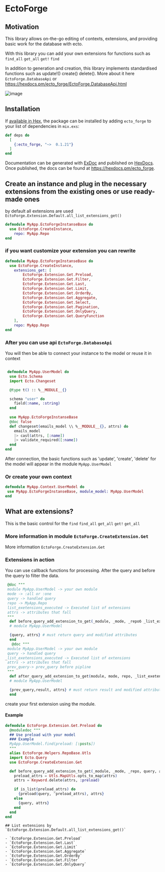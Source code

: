 # EctoForge

## Motivation

This library allows on-the-go editing of contexts, extensions, and providing basic work for the database with ecto. 

With this library you can add your own extensions for functions such as `find_all` `get_all` `get!` `find`

In addition to generation and creation, this library implements standardised functions such as update!() create() delete(). 
More about it here `EctoForge.DatabaseApi` or https://hexdocs.pm/ecto_forge/EctoForge.DatabaseApi.html

![image](https://github.com/user-attachments/assets/6e87e274-432e-4ff9-a42b-4ebdf4306ef8)

## Installation

If [available in Hex](https://hex.pm/docs/publish), the package can be installed
by adding `ecto_forge` to your list of dependencies in `mix.exs`:

```elixir
def deps do
  [
    {:ecto_forge, "~>  0.1.21"}
  ]
end
```

Documentation can be generated with [ExDoc](https://github.com/elixir-lang/ex_doc)
and published on [HexDocs](https://hexdocs.pm). Once published, the docs can
be found at <https://hexdocs.pm/ecto_forge>.

## Create an instance and plug in the necessary extensions from the existing ones or use ready-made ones
by default all extensions are used `EctoForge.Extension.Default.all_list_extensions_get()`

```elixir
defmodule MyApp.EctoForgeInstanseBase do
  use EctoForge.CreateInstance,
    repo: MyApp.Repo
end
```

### if you want customize your extension you can rewrite

```elixir
defmodule MyApp.EctoForgeInstanseBase do
  use EctoForge.CreateInstance,
    extensions_get: [
        EctoForge.Extension.Get.Preload,
        EctoForge.Extension.Get.Filter,
        EctoForge.Extension.Get.Last,
        EctoForge.Extension.Get.Limit,
        EctoForge.Extension.Get.OrderBy,
        EctoForge.Extension.Get.Aggregate,
        EctoForge.Extension.Get.Select,
        EctoForge.Extension.Get.Pagination,
        EctoForge.Extension.Get.OnlyQuery,
        EctoForge.Extension.Get.QueryFunction
    ],
    repo: MyApp.Repo
end
```

### After you can use api `EctoForge.DatabaseApi`

You will then be able to connect your instance to the model or reuse it in context

```elixir

 defmodule MyApp.UserModel do
  use Ecto.Schema
  import Ecto.Changeset

  @type t() :: %__MODULE__{}

  schema "user" do
    field(:name, :string)
  end
  
  use MyApp.EctoForgeInstanseBase
  @doc false
  def changeset(emails_model \\ %__MODULE__{}, attrs) do
    emails_model
    |> cast(attrs, [:name])
    |> validate_required([:name])
  end
end
```

After connection, the basic functions such as 'update', 'create', 'delete'  for the model will appear in the module `MyApp.UserModel`

### Or create your own context

```elixir
defmodule MyApp.Context.UserModel do
 use MyApp.EctoForgeInstanseBase, module_model: MyApp.UserModel
end
```

## What are extensions?

This is the basic control for the `find` `find_all` `get_all` `get!` `get_all`

### More information in module `EctoForge.CreateExtension.Get`

More information `EctoForge.CreateExtension.Get`

### Extensions in action

You can use callback functions for processing. After the query and before the query to filter the data.

```elixir
 @doc """
 module MyApp.UserModel -> your own module
 mode -> :all or :one
 query -> handled query
 repo -> MyApp.Repo
 list_exetensions_executed -> Executed list of extensions
 attrs -> attributes that fall
 """
  def before_query_add_extension_to_get(_module, _mode, _repoб _list_exetensions_executed, query, attrs) do
  # module MyApp.UserModel

  {query, attrs} # must return query and modified attributes
  end
   @doc """
 module MyApp.UserModel -> your own module
 query -> handled query
_list_exetensions_executed -> Executed list of extensions
 attrs -> attributes that fall
 prev_query-> prev_query before pipline
 """
  def after_query_add_extension_to_get(module, mode, repo, _list_exetensions_executed prev_query, result, attrs) do
  # module MyApp.UserModel

  {prev_query,result, attrs} # must return result and modified attributes
  end
```

create your first extension using the module.

#### Example

```elixir
defmodule EctoForge.Extension.Get.Preload do
  @moduledoc """
  ## Use preload with your model
  ### Example
  MyApp.UserModel.find(preload: [:posts])
  """
  alias EctoForge.Helpers.RepoBase.Utls
  import Ecto.Query
  use EctoForge.CreateExtension.Get

  def before_query_add_extension_to_get(_module, _mode, _repo, query, attrs) do
    preload_attrs = Utls.MapUtls.opts_to_map(attrs)
    attrs = Keyword.delete(attrs, :preload)

    if is_list(preload_attrs) do
      {preload(query, ^preload_attrs), attrs}
    else
      {query, attrs}
    end
  end
end
```

```
## List extensions by `EctoForge.Extension.Default.all_list_extensions_get()`

- `EctoForge.Extension.Get.Preload`
- `EctoForge.Extension.Get.Last`
- `EctoForge.Extension.Get.Limit`
- `EctoForge.Extension.Get.Aggregate`
- `EctoForge.Extension.Get.OrderBy`
- `EctoForge.Extension.Get.Filter`
- `EctoForge.Extension.Get.OnlyQuery`


